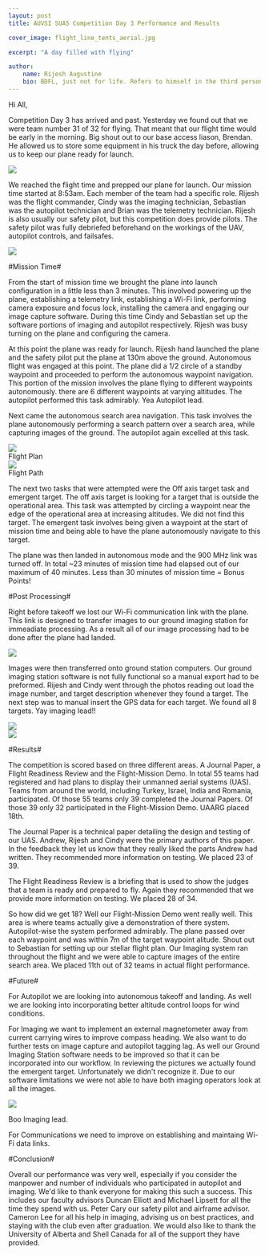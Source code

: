 ```yaml
---
layout: post
title: AUVSI SUAS Competition Day 3 Performance and Results

cover_image: flight_line_tents_aerial.jpg

excerpt: "A day filled with flying"

author:
    name: Rijesh Augustine
    bio: BDFL, just not for life. Refers to himself in the third person.
---
```


Hi All,

Competition Day 3 has arrived and past. Yesterday we found out that we were team number 31 of 32 for flying. That meant that our flight time would be early in the morning. Big shout out to our base access liason, Brendan. He allowed us to store some equipment in his truck the day before, allowing us to keep our plane ready for launch.

<div class="full zoomable"><img src="/images/compplane.jpg"></div>

We reached the flight time and prepped our plane for launch. Our mission time started at 8:53am. Each member of the team had a specific role. Rijesh was the flight commander, Cindy was the imaging technician, Sebastian was the autopilot technician and Brian was the telemetry technician. Rijesh is also usually our safety pilot, but this competition does provide pilots. The safety pilot was fully debriefed beforehand on the workings of the UAV, autopilot controls, and failsafes. 

<div class="full zoomable"><img src="/images/working.jpg"></div>

#Mission Time#

From the start of mission time we brought the plane into launch configuration in a little less than 3 minutes. This involved powering up the plane, establishing a telemetry link, establishing a Wi-Fi link, performing camera exposure and focus lock, installing the camera and engaging our image capture software. During this time Cindy and Sebastian set up the software portions of imaging and autopilot respectively. Rijesh was busy turning on the plane and configuring the camera. 

At this point the plane was ready for launch. Rijesh hand launched the plane and the safety pilot put the plane at 130m above the ground. Autonomous flight was engaged at this point. The plane did a 1/2 circle of a standby waypoint and proceeded to perform the autonomous waypoint navigation. This portion of the mission involves the plane flying to different waypoints autonomously. there are 6 different waypoints at varying altitudes. The autopilot performed this task admirably. Yea Autopilot lead.

Next came the autonomous search area navigation. This task involves the plane autonomously performing a search pattern over a search area, while capturing images of the ground. The autopilot again excelled at this task.

<div class="full zoomable"><img src="/images/flightplan.png"></div>
Flight Plan

<div class="full zoomable"><img src="/images/path.png"></div>
Flight Path

The next two tasks that were attempted were the Off axis target task and emergent target. The off axis target is looking for a target that is outside the operational area. This task was attempted by circling a waypoint near the edge of the operational area at increasing altitudes. We did not find this target. The emergent task involves being given a waypoint at the start of mission time and being able to have the plane autonomously navigate to this target.

The plane was then landed in autonomous mode and the 900 MHz link was turned off. In total ~23 minutes of mission time had elapsed out of our maximum of 40 minutes. Less than 30 minutes of mission time = Bonus Points!


#Post Processing#


Right before takeoff we lost our Wi-Fi communication link with the plane. This link is designed to transfer images to our ground imaging station for immeadiate processing. As a result all of our image processing had to be done after the plane had landed.

<div class="full zoomable"><img src="/images/commandtent.jpg"></div>

Images were then transferred onto ground station computers. Our ground imaging station software is not fully functional so a manual export had to be preformed. Rijesh and Cindy went through the photos reading out load the image number, and target description whenever they found a target. The next step was to manual insert the GPS data for each target. We found all 8 targets. Yay imaging lead!! 


<div class="full zoomable"><img src="/images/target.jpg"></div>



<div class="full zoomable"><img src="/images/brian_on_trailer.jpg"></div>


#Results#

The competition is scored based on three different areas. A Journal Paper, a Flight Readiness Review and the Flight-Mission Demo. In total 55 teams had registered and had plans to display their unmanned aerial systems (UAS). Teams from around the world, including Turkey, Israel, India and Romania, participated. Of those 55 teams only 39 completed the Journal Papers. Of those 39 only 32 participated in the Flight-Mission Demo. UAARG placed 18th.

The Journal Paper is a technical paper detailing the design and testing of our UAS. Andrew, Rijesh and Cindy were the primary authors of this paper. In the feedback they let us know that they really liked the parts Andrew had written. They recommended more information on testing. We placed 23 of 39. 

The Flight Readiness Review is a briefing that is used to show the judges that a team is ready and prepared to fly. Again they recommended that we provide more information on testing. We placed 28 of 34.

So how did we get 18? Well our Flight-Mission Demo went really well. This area is where teams actually give a demonstration of there system. Autopilot-wise the system performed admirably. The plane passed over each waypoint and was within 7m of the target waypoint alitude. Shout out to Sebastian for setting up our stellar flight plan. Our Imaging system ran throughout the flight and we were able to capture images of the entire search area. We placed 11th out of 32 teams in actual flight performance.

#Future#

For Autopilot we are looking into autonomous takeoff and landing. As well we are looking into incorporating better altitude control loops for wind conditions.

For Imaging we want to implement an external magnetometer away from current carrying wires to improve compass heading. We also want to do further tests on image capture and autopilot tagging lag. As well our Ground Imaging Station software needs to be improved so that it can be incorporated into our workflow. In reviewing the pictures we actually found the emergent target. Unfortunately we didn't recognize it. Due to our software limitations we were not able to have both imaging operators look at all the images.

<div class="full zoomable"><img src="/images/emerge.jpg"></div>

Boo Imaging lead.

For Communications we need to improve on establishing and maintaing Wi-Fi data links. 

#Conclusion#

Overall our performance was very well, especially if you consider the manpower and number of individuals who participated in autopilot and imaging. We'd like to thank everyone for making this such a success. This includes our faculty advisors Duncan Elliott and Michael Lipsett for all the time they spend with us. Peter Cary our safety pilot and airframe advisor. Cameron Lee for all his help in imaging, advising us on best practices, and staying with the club even after graduation. We would also like to thank the University of Alberta and Shell Canada for all of the support they have provided. 
